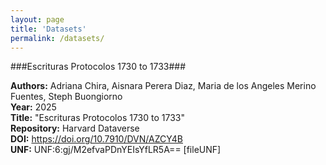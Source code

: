 ```yaml
---
layout: page
title: 'Datasets'
permalink: /datasets/
---
```


###Escrituras Protocolos 1730 to 1733###

**Authors:** Adriana Chira, Aisnara Perera Diaz, Maria de los Angeles Merino Fuentes, Steph Buongiorno <br>
**Year:** 2025 <br>
**Title:** "Escrituras Protocolos 1730 to 1733" <br>
**Repository:** Harvard Dataverse <br>
**DOI:** https://doi.org/10.7910/DVN/AZCY4B <br>
**UNF:** UNF:6:gj/M2efvaPDnYEIsYfLR5A== \[fileUNF\] <br>
